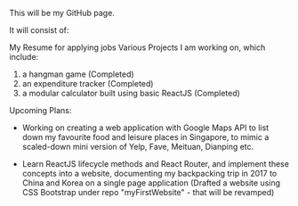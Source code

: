 This will be my GitHub page.

It will consist of:

My Resume for applying jobs
Various Projects I am working on, which include:
1. a hangman game (Completed)
2. an expenditure tracker (Completed)
3. a modular calculator built using basic ReactJS (Completed)


Upcoming Plans:

- Working on creating a web application with Google Maps API to list down my favourite food and leisure places in Singapore, to mimic a scaled-down mini version of Yelp, Fave, Meituan, Dianping etc.

- Learn ReactJS lifecycle methods and React Router, and implement these concepts into a website, documenting my backpacking trip in 2017 to China and Korea on a single page application (Drafted a website using CSS Bootstrap under repo "myFirstWebsite" - that will be revamped)

 


